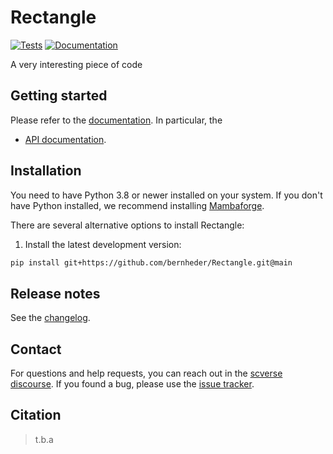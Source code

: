 # Rectangle

[![Tests][badge-tests]][link-tests]
[![Documentation][badge-docs]][link-docs]

[badge-tests]: https://img.shields.io/github/actions/workflow/status/bernheder/Rectangle/test.yaml?branch=main
[link-tests]: https://github.com/bernheder/Rectangle/actions/workflows/test.yml
[badge-docs]: https://img.shields.io/readthedocs/Rectangle

A very interesting piece of code

## Getting started

Please refer to the [documentation][link-docs]. In particular, the

-   [API documentation][link-api].

## Installation

You need to have Python 3.8 or newer installed on your system. If you don't have
Python installed, we recommend installing [Mambaforge](https://github.com/conda-forge/miniforge#mambaforge).

There are several alternative options to install Rectangle:

<!--
1) Install the latest release of `Rectangle` from `PyPI <https://pypi.org/project/rectanglepy/>`_:

```bash
pip install rectanglepy
```
-->

1. Install the latest development version:

```bash
pip install git+https://github.com/bernheder/Rectangle.git@main
```

## Release notes

See the [changelog][changelog].

## Contact

For questions and help requests, you can reach out in the [scverse discourse][scverse-discourse].
If you found a bug, please use the [issue tracker][issue-tracker].

## Citation

> t.b.a

[scverse-discourse]: https://discourse.scverse.org/
[issue-tracker]: https://github.com/bernheder/Rectangle/issues
[changelog]: https://Rectanglepy.readthedocs.io/latest/changelog.html
[link-docs]: https://Rectanglepy.readthedocs.io
[link-api]: https://Rectanglepy.readthedocs.io/latest/api.html

